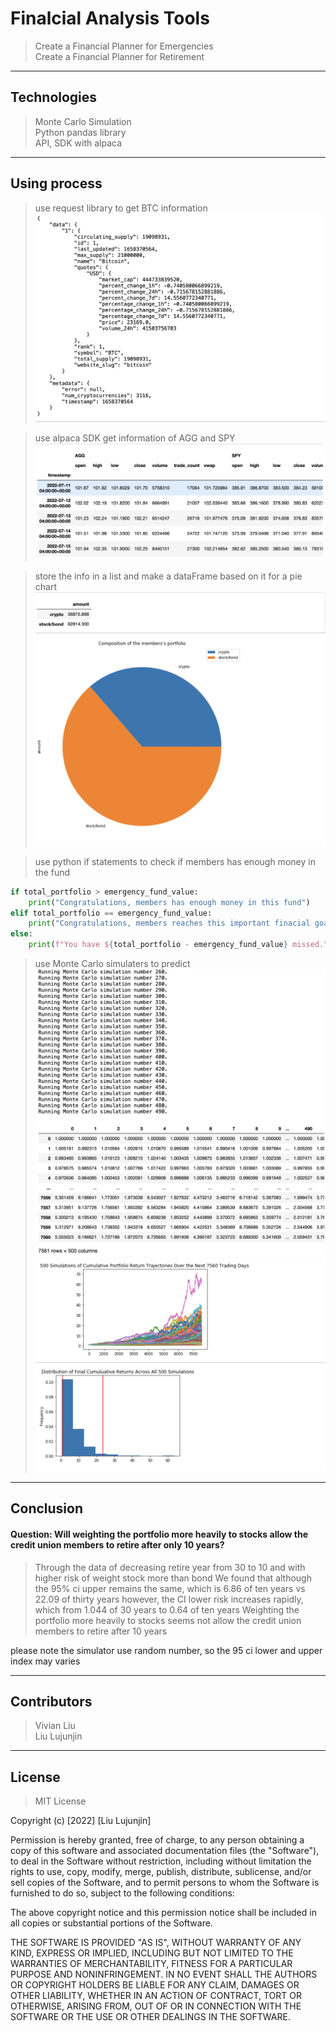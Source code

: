 # Finalcial Analysis Tools   

  > Create a Financial Planner for Emergencies   
  Create a Financial Planner for Retirement   
---  

## Technologies  

  > Monte Carlo Simulation    
  Python pandas library   
  API, SDK with alpaca
---   

## Using process

  > use request library to get BTC information       
![pic01](https://github.com/liulujunjin-vivian/Module5/blob/main/Pics/01.jpg)    

  > use alpaca SDK get information of AGG and SPY    
![pic02](https://github.com/liulujunjin-vivian/Module5/blob/main/Pics/02.jpg)     

  > store the info in a list and make a dataFrame based on it for a pie chart    
![pic03](https://github.com/liulujunjin-vivian/Module5/blob/main/Pics/03.jpg)        
![pic04](https://github.com/liulujunjin-vivian/Module5/blob/main/Pics/04.jpg)   

  > use python if statements to check if members has enough money in the fund
```python
if total_portfolio > emergency_fund_value:
    print("Congratulations, members has enough money in this fund")
elif total_portfolio == emergency_fund_value:
    print("Congratulations, members reaches this important finacial goal")
else:
    print(f"You have ${total_portfolio - emergency_fund_value} missed.")
```

   > use Monte Carlo simulaters to predict    
![pic05](https://github.com/liulujunjin-vivian/Module5/blob/main/Pics/05.jpg)    
![pic06](https://github.com/liulujunjin-vivian/Module5/blob/main/Pics/06.jpg)    
![pic07](https://github.com/liulujunjin-vivian/Module5/blob/main/Pics/07.jpg)    

---

## Conclusion
#### Question: Will weighting the portfolio more heavily to stocks allow the credit union members to retire after only 10 years?
  > Through the data of decreasing retire year from 30 to 10
  and with higher risk of weight stock more than bond
  We found that although the 95% ci upper remains the same, which is 6.86 of ten years vs 22.09 of thirty years
  however, the CI lower risk increases rapidly, which from 1.044 of 30 years to 0.64 of ten years
  Weighting the portfolio more heavily to stocks seems not allow the credit union members to retire after 10 years
  
  please note the simulator use random number, so the 95 ci lower and upper index may varies

 ---   

## Contributors
  > Vivian Liu    
    Liu Lujunjin   
---
## License

  > MIT License

Copyright (c) [2022] [Liu Lujunjin]

Permission is hereby granted, free of charge, to any person obtaining a copy of this software and associated documentation files (the "Software"), to deal in the Software without restriction, including without limitation the rights to use, copy, modify, merge, publish, distribute, sublicense, and/or sell copies of the Software, and to permit persons to whom the Software is furnished to do so, subject to the following conditions:

The above copyright notice and this permission notice shall be included in all copies or substantial portions of the Software.

THE SOFTWARE IS PROVIDED "AS IS", WITHOUT WARRANTY OF ANY KIND, EXPRESS OR IMPLIED, INCLUDING BUT NOT LIMITED TO THE WARRANTIES OF MERCHANTABILITY, FITNESS FOR A PARTICULAR PURPOSE AND NONINFRINGEMENT. IN NO EVENT SHALL THE AUTHORS OR COPYRIGHT HOLDERS BE LIABLE FOR ANY CLAIM, DAMAGES OR OTHER LIABILITY, WHETHER IN AN ACTION OF CONTRACT, TORT OR OTHERWISE, ARISING FROM, OUT OF OR IN CONNECTION WITH THE SOFTWARE OR THE USE OR OTHER DEALINGS IN THE SOFTWARE.


	



